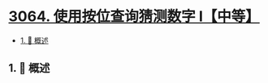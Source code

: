 # [3064. 使用按位查询猜测数字 I【中等】](https://github.com/tnotesjs/TNotes.leetcode/tree/main/notes/3064.%20%E4%BD%BF%E7%94%A8%E6%8C%89%E4%BD%8D%E6%9F%A5%E8%AF%A2%E7%8C%9C%E6%B5%8B%E6%95%B0%E5%AD%97%20I%E3%80%90%E4%B8%AD%E7%AD%89%E3%80%91)

<!-- region:toc -->

- [1. 📝 概述](#1--概述)

<!-- endregion:toc -->

## 1. 📝 概述
